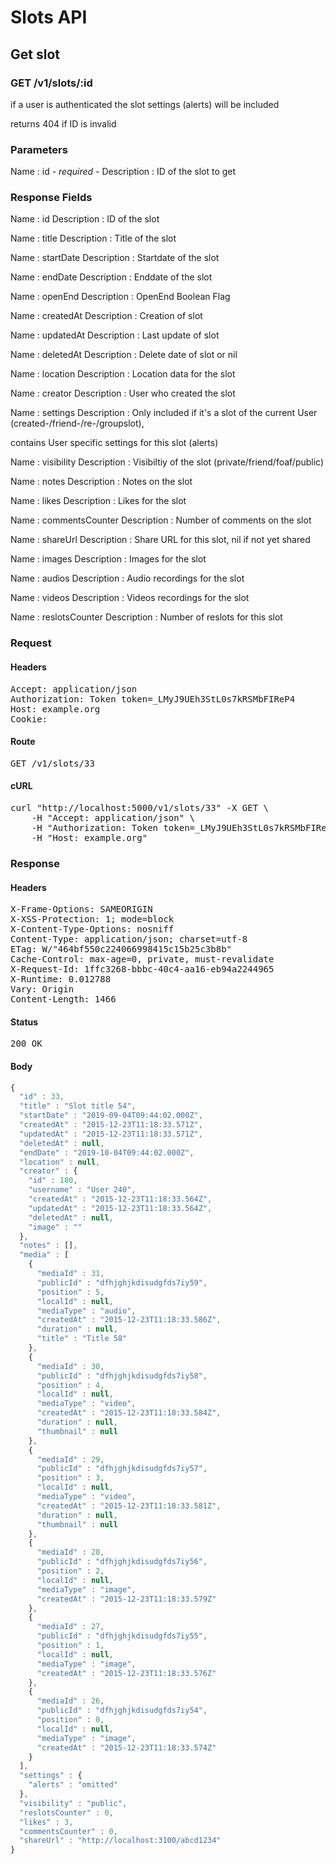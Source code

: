 # Slots API

## Get slot

### GET /v1/slots/:id

if a user is authenticated the slot settings (alerts) will be included

returns 404 if ID is invalid

### Parameters

Name : id *- required -*
Description : ID of the slot to get


### Response Fields

Name : id
Description : ID of the slot

Name : title
Description : Title of the slot

Name : startDate
Description : Startdate of the slot

Name : endDate
Description : Enddate of the slot

Name : openEnd
Description : OpenEnd Boolean Flag

Name : createdAt
Description : Creation of slot

Name : updatedAt
Description : Last update of slot

Name : deletedAt
Description : Delete date of slot or nil

Name : location
Description : Location data for the slot

Name : creator
Description : User who created the slot

Name : settings
Description : Only included if it&#39;s a slot of the current User (created-/friend-/re-/groupslot),

contains User specific settings for this slot (alerts)

Name : visibility
Description : Visibiltiy of the slot (private/friend/foaf/public)

Name : notes
Description : Notes on the slot

Name : likes
Description : Likes for the slot

Name : commentsCounter
Description : Number of comments on the slot

Name : shareUrl
Description : Share URL for this slot, nil if not yet shared

Name : images
Description : Images for the slot

Name : audios
Description : Audio recordings for the slot

Name : videos
Description : Videos recordings for the slot

Name : reslotsCounter
Description : Number of reslots for this slot

### Request

#### Headers

<pre>Accept: application/json
Authorization: Token token=_LMyJ9UEh3StL0s7kRSMbFIReP4
Host: example.org
Cookie: </pre>

#### Route

<pre>GET /v1/slots/33</pre>

#### cURL

<pre class="request">curl &quot;http://localhost:5000/v1/slots/33&quot; -X GET \
	-H &quot;Accept: application/json&quot; \
	-H &quot;Authorization: Token token=_LMyJ9UEh3StL0s7kRSMbFIReP4&quot; \
	-H &quot;Host: example.org&quot;</pre>

### Response

#### Headers

<pre>X-Frame-Options: SAMEORIGIN
X-XSS-Protection: 1; mode=block
X-Content-Type-Options: nosniff
Content-Type: application/json; charset=utf-8
ETag: W/&quot;464bf550c224066998415c15b25c3b8b&quot;
Cache-Control: max-age=0, private, must-revalidate
X-Request-Id: 1ffc3268-bbbc-40c4-aa16-eb94a2244965
X-Runtime: 0.012788
Vary: Origin
Content-Length: 1466</pre>

#### Status

<pre>200 OK</pre>

#### Body

```javascript
{
  "id" : 33,
  "title" : "Slot title 54",
  "startDate" : "2019-09-04T09:44:02.000Z",
  "createdAt" : "2015-12-23T11:18:33.571Z",
  "updatedAt" : "2015-12-23T11:18:33.571Z",
  "deletedAt" : null,
  "endDate" : "2019-10-04T09:44:02.000Z",
  "location" : null,
  "creator" : {
    "id" : 180,
    "username" : "User 240",
    "createdAt" : "2015-12-23T11:18:33.564Z",
    "updatedAt" : "2015-12-23T11:18:33.564Z",
    "deletedAt" : null,
    "image" : ""
  },
  "notes" : [],
  "media" : [
    {
      "mediaId" : 31,
      "publicId" : "dfhjghjkdisudgfds7iy59",
      "position" : 5,
      "localId" : null,
      "mediaType" : "audio",
      "createdAt" : "2015-12-23T11:18:33.586Z",
      "duration" : null,
      "title" : "Title 58"
    },
    {
      "mediaId" : 30,
      "publicId" : "dfhjghjkdisudgfds7iy58",
      "position" : 4,
      "localId" : null,
      "mediaType" : "video",
      "createdAt" : "2015-12-23T11:18:33.584Z",
      "duration" : null,
      "thumbnail" : null
    },
    {
      "mediaId" : 29,
      "publicId" : "dfhjghjkdisudgfds7iy57",
      "position" : 3,
      "localId" : null,
      "mediaType" : "video",
      "createdAt" : "2015-12-23T11:18:33.581Z",
      "duration" : null,
      "thumbnail" : null
    },
    {
      "mediaId" : 28,
      "publicId" : "dfhjghjkdisudgfds7iy56",
      "position" : 2,
      "localId" : null,
      "mediaType" : "image",
      "createdAt" : "2015-12-23T11:18:33.579Z"
    },
    {
      "mediaId" : 27,
      "publicId" : "dfhjghjkdisudgfds7iy55",
      "position" : 1,
      "localId" : null,
      "mediaType" : "image",
      "createdAt" : "2015-12-23T11:18:33.576Z"
    },
    {
      "mediaId" : 26,
      "publicId" : "dfhjghjkdisudgfds7iy54",
      "position" : 0,
      "localId" : null,
      "mediaType" : "image",
      "createdAt" : "2015-12-23T11:18:33.574Z"
    }
  ],
  "settings" : {
    "alerts" : "omitted"
  },
  "visibility" : "public",
  "reslotsCounter" : 0,
  "likes" : 3,
  "commentsCounter" : 0,
  "shareUrl" : "http://localhost:3100/abcd1234"
}
```
